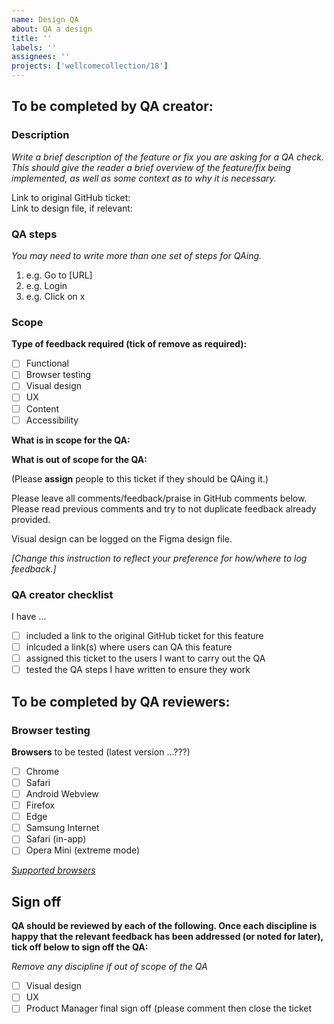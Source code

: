 ```yaml
---
name: Design QA
about: QA a design 
title: ''
labels: ''
assignees: ''
projects: ['wellcomecollection/18']
---
```


## To be completed by QA creator:
<!-- Complete/delete as appropriate -->
### Description
*Write a brief description of the feature or fix you are asking for a QA check. This should give the reader a brief overview of the feature/fix being implemented, as well as some context as to why it is necessary.*

Link to original GitHub ticket: <!-- Add link here --><br>
Link to design file, if relevant: <!-- Add link here -->

### QA steps
*You may need to write more than one set of steps for QAing.*
1. e.g. Go to [URL]
2. e.g. Login
3. e.g. Click on x

### Scope
**Type of feedback required (tick of remove as required):** 
- [ ] Functional
- [ ] Browser testing
- [ ] Visual design
- [ ] UX
- [ ] Content
- [ ] Accessibility

**What is in scope for the QA:**

<!-- Enter details here -->

**What is out of scope for the QA:**

<!-- Make clear if there are things that will be done later or are not part of the QA -->

(Please **assign** people to this ticket if they should be QAing it.)

Please leave all comments/feedback/praise in GitHub comments below. Please read previous comments and try to not duplicate feedback already provided.

Visual design can be logged on the Figma design file.

*[Change this instruction to reflect your preference for how/where to log feedback.]*

### QA creator checklist

I have ...
- [ ] included a link to the original GitHub ticket for this feature
- [ ] inlcuded a link(s) where users can QA this feature
- [ ] assigned this ticket to the users I want to carry out the QA
- [ ] tested the QA steps I have written to ensure they work

## To be completed by QA reviewers:

### Browser testing
**Browsers** to be tested (latest version ...???)
- [ ] Chrome
- [ ] Safari
- [ ] Android Webview
- [ ] Firefox
- [ ] Edge
- [ ] Samsung Internet
- [ ] Safari (in-app)
- [ ] Opera Mini (extreme mode)

*[Supported browsers](https://app.gitbook.com/o/-LumfFcEMKx4gYXKAZTQ/s/DPDDj27NI2F2kPukWrC1/readme/front-end/front-end-principles#browser-device-support)*

## Sign off
**QA should be reviewed by each of the following. Once each discipline is happy that the relevant feedback has been addressed (or noted for later), tick off below to sign off the QA:**

*Remove any discipline if out of scope of the QA*
- [ ] Visual design
- [ ] UX
- [ ] Product Manager final sign off (please comment then close the ticket
